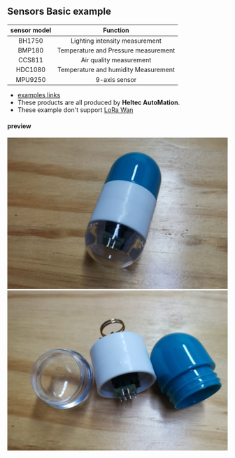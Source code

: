 ## Sensors Basic  example 

| sensor model |               Function               |
| :----------: | :----------------------------------: |
|    BH1750    |    Lighting intensity measurement    |
|    BMP180    | Temperature and Pressure measurement |
|    CCS811    |       Air quality measurement        |
|   HDC1080    | Temperature and humidity Measurement |
|   MPU9250    |            9-axis sensor             |

* [examples links ](https://github.com/HelTecAutomation/ASR650x-Arduino/tree/master/libraries/SensorBasic/examples)
*  These products are all produced by **Heltec AutoMation**.
* These example don't support [LoRa Wan](https://github.com/HelTecAutomation/ASR650x-Arduino/tree/master/libraries/LoRa/examples/LoRaWAN_Sensors)



####  preview 

<img src="img/q1.png">

<img src="img/q2.png">

